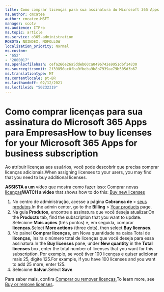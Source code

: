```yaml
---
title: Como comprar licenças para sua assinatura do Microsoft 365 Apps para Empresas
ms.author: cmcatee
author: cmcatee-MSFT
manager: scotv
ms.audience: ITPro
ms.topic: article
ms.service: o365-administration
ROBOTS: NOINDEX, NOFOLLOW
localization_priority: Normal
ms.custom:
- "652"
- "2000017"
ms.openlocfilehash: cefa266e26a5ddeb60ca0496742e9051d6f14830
ms.sourcegitcommit: 2f39850ac0fba9fbeba9b8b7939ae79b505d3b67
ms.translationtype: MT
ms.contentlocale: pt-BR
ms.lasthandoff: 02/12/2021
ms.locfileid: "50232319"
---
```

# <a name="how-to-buy-licenses-for-your-microsoft-365-apps-for-business-subscription"></a><span data-ttu-id="be5a3-102">Como comprar licenças para sua assinatura do Microsoft 365 Apps para Empresas</span><span class="sxs-lookup"><span data-stu-id="be5a3-102">How to buy licenses for your Microsoft 365 Apps for business subscription</span></span>

<span data-ttu-id="be5a3-103">Ao atribuir licenças aos usuários, você pode descobrir que precisa comprar licenças adicionais.</span><span class="sxs-lookup"><span data-stu-id="be5a3-103">When assigning licenses to your users, you may find that you need to buy additional licenses.</span></span>

<span data-ttu-id="be5a3-104">**ASSISTA a um** vídeo que mostra como fazer isso: [Comprar novas licenças](https://go.microsoft.com/fwlink/p/?linkid=2154857)</span><span class="sxs-lookup"><span data-stu-id="be5a3-104">**WATCH a video** that shows how to do this: [Buy new licenses](https://go.microsoft.com/fwlink/p/?linkid=2154857)</span></span>
  
1. <span data-ttu-id="be5a3-105">No centro de administração, acesse a página **Cobrança de** > [seus produtos](https://go.microsoft.com/fwlink/p/?linkid=842054).</span><span class="sxs-lookup"><span data-stu-id="be5a3-105">In the admin center, go to the **Billing** > [Your products](https://go.microsoft.com/fwlink/p/?linkid=842054) page.</span></span>
2. <span data-ttu-id="be5a3-106">Na guia **Produtos,** encontre a assinatura que você deseja atualizar.</span><span class="sxs-lookup"><span data-stu-id="be5a3-106">On the **Products** tab, find the subscription that you want to update.</span></span> <span data-ttu-id="be5a3-107">Selecione **Mais ações** (três pontos) e, em seguida, comprar **licenças.**</span><span class="sxs-lookup"><span data-stu-id="be5a3-107">Select **More actions** (three dots), then select **Buy licenses**.</span></span>
3. <span data-ttu-id="be5a3-108">No painel **Comprar licenças,** em Nova quantidade na caixa Total de  **licenças,** insira o número total de licenças que você deseja para essa assinatura.</span><span class="sxs-lookup"><span data-stu-id="be5a3-108">In the **Buy licenses** pane, under **New quantity** in the **Total licenses** box, enter the total number of licenses that you want for this subscription.</span></span> <span data-ttu-id="be5a3-109">Por exemplo, se você tiver 100 licenças e quiser adicionar mais 25, digite 125.</span><span class="sxs-lookup"><span data-stu-id="be5a3-109">For example, if you have 100 licenses and you want to add 25 more, enter 125.</span></span>
4. <span data-ttu-id="be5a3-110">Selecione **Salvar**.</span><span class="sxs-lookup"><span data-stu-id="be5a3-110">Select **Save**.</span></span>

<span data-ttu-id="be5a3-111">Para saber mais, confira [Comprar ou remover licenças.](https://docs.microsoft.com/microsoft-365/commerce/licenses/buy-licenses)</span><span class="sxs-lookup"><span data-stu-id="be5a3-111">To learn more, see [Buy or remove licenses](https://docs.microsoft.com/microsoft-365/commerce/licenses/buy-licenses).</span></span>